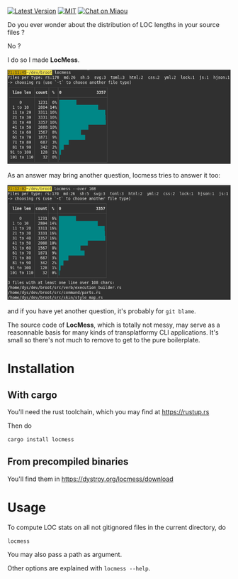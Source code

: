 
[![Latest Version][s1]][l1] [![MIT][s2]][l2] [![Chat on Miaou][s3]][l3]

[s1]: https://img.shields.io/crates/v/locmess.svg
[l1]: https://crates.io/crates/locmess

[s2]: https://img.shields.io/badge/license-MIT-blue.svg
[l2]: LICENSE

[s3]: https://miaou.dystroy.org/static/shields/room.svg
[l3]: https://miaou.dystroy.org/3768?rust


Do you ever wonder about the distribution of LOC lengths in your source files ?

No ?

I do so I made **LocMess**.

![intro](doc/intro.png)

As an answer may bring another question, locmess tries to answer it too:

![over](doc/over.png)

and if you have yet another question, it's probably for `git blame`.

The source code of **LocMess**, which is totally not messy, may serve as a reasonnable basis for many kinds of transplatformy CLI applications. It's small so there's not much to remove to get to the pure boilerplate.

# Installation

## With cargo

You'll need the rust toolchain, which you may find at https://rustup.rs

Then do

```bash
cargo install locmess
```

## From precompiled binaries

You'll find them in https://dystroy.org/locmess/download

# Usage

To compute LOC stats on all not gitignored files in the current directory, do

```bash
locmess
```

You may also pass a path as argument.

Other options are explained with `locmess --help`.



